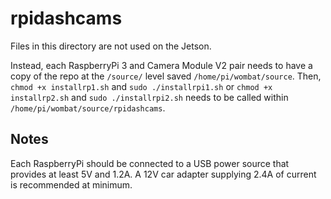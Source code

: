 # rpidashcams

Files in this directory are not used on the Jetson.

Instead, each RaspberryPi 3 and Camera Module V2 pair needs to have a copy of the repo at the `/source/` level saved `/home/pi/wombat/source`. Then, `chmod +x installrp1.sh` and `sudo ./installrpi1.sh` or `chmod +x installrp2.sh` and `sudo ./installrpi2.sh` needs to be called within `/home/pi/wombat/source/rpidashcams`.

## Notes
Each RaspberryPi should be connected to a USB power source that provides at least 5V and 1.2A. A 12V car adapter supplying 2.4A of current is recommended at minimum.
